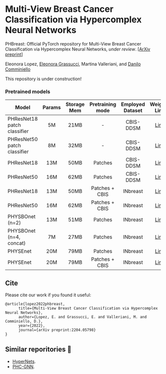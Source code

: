 # Multi-View Breast Cancer Classification via Hypercomplex Neural Networks
PHBreast: Official PyTorch repository for Multi-View Breast Cancer Classification via Hypercomplex Neural Networks, _under review_. [[ArXiv preprint]()]

Eleonora Lopez, [Eleonora Grassucci](https://sites.google.com/view/eleonoragrassucci/home-page?authuser=0), Martina Valleriani, and [Danilo Comminiello](https://danilocomminiello.site.uniroma1.it/)


This repository is under construction!


### Pretrained models

| Model                        | Params | Storage Mem | Pretraining mode | Employed Dataset | Weights Link |
|------------------------------|:------:|:-----------:|:----------------:|:----------------:|:------------:|
| PHResNet18 patch classifier  |   5M   |     21MB    | -                | CBIS-DDSM        | [Link](https://drive.google.com/file/d/1FZX_KbOCtBcymZPagrsFEsdVQ_K5zKPx/view?usp=sharing) |
| PHResNet50 patch classifier  |   8M   |     32MB    | -                | CBIS-DDSM        | [Link](https://drive.google.com/file/d/1dZvOvsF1wxj_WhcebHA-z-QLnQGLL4HL/view?usp=sharing) |
| PHResNet18                   |   13M  |     50MB    | Patches          | CBIS-DDSM        | [Link](https://drive.google.com/file/d/1lcyyxSt2ShN5KezhHmCh9B6HpxxtjTBB/view?usp=sharing) |
| PHResNet50                   |   16M  |     62MB    | Patches          | CBIS-DDSM        | [Link](https://drive.google.com/file/d/1P_1h-zyVS_uDterL5AKITvXdcCu_iUKY/view?usp=sharing) |
| PHResNet18                   |   13M  |     50MB    | Patches + CBIS   | INbreast         | [Link](https://drive.google.com/file/d/1J8f5NPcFyQZcubHhR2F_ubmIPoOZT1qu/view?usp=sharing) |
| PHResNet50                   |   16M  |     62MB    | Patches + CBIS   | INbreast         | [Link](https://drive.google.com/file/d/1U3NfKiVejaLP6fN_tdQYwwlUylwG9qpu/view?usp=sharing) |
| PHYSBOnet  (n=2)             |   13M  |     51MB    | Patches          | INbreast         | [Link](https://drive.google.com/file/d/1V0zMzrYDdshHpK7Vxy-qgCD_WzU8IGUx/view?usp=sharing) |
| PHYSBOnet  (n=4, concat)     |   7M   |     27MB    | Patches          | INbreast         | [Link](https://drive.google.com/file/d/1P9GPloZ9MXwlfaa-wa3Bjf-n0j958gpH/view?usp=sharing) |
| PHYSEnet                     |   20M  |     79MB    | Patches          | INbreast         | [Link](https://drive.google.com/file/d/113aMZKeX9vXnhqyzdvIcwbvgf5rlenAJ/view?usp=sharing) |
| PHYSEnet                     |   20M  |     79MB    | Patches + CBIS   | INbreast         | [Link](https://drive.google.com/file/d/1ndXw7h9XdID_JYN9ZrU0U_noY22kOfq8/view?usp=sharing) |


## Cite

Please cite our work if you found it useful:

```
@article{lopez2022phbreast,
      title={Multi-View Breast Cancer Classification via Hypercomplex Neural Networks}, 
      author={Lopez, E. and Grassucci, E. and Valleriani, M. and Comminiello, D.},
      year={2022},
      journal={arXiv preprint:2204.05798}
}
```

## Similar reporitories :busts_in_silhouette:

* [HyperNets](https://github.com/eleGAN23/HyperNets).
* [PHC-GNN](https://github.com/bayer-science-for-a-better-life/phc-gnn).
